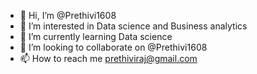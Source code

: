 - 👋 Hi, I’m @Prethivi1608
- 👀 I’m interested in Data science and Business analytics
- 🌱 I’m currently learning Data science
- 💞️ I’m looking to collaborate on @Prethivi1608
- 📫 How to reach me prethiviraj@gmail.com

<!---
Prethivi1608/Prethivi1608 is a ✨ special ✨ repository because its `README.md` (this file) appears on your GitHub profile.
You can click the Preview link to take a look at your changes.
--->
